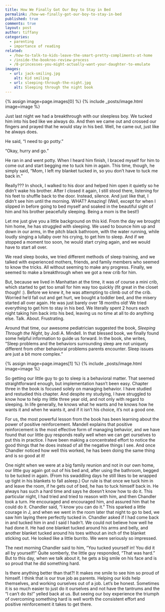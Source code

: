 ```yaml
---
title: How We Finally Got Our Boy to Stay in Bed
permalink: /how-we-finally-got-our-boy-to-stay-in-bed
published: true
comments: true
layout: post
author: tiffany
categories: 
  - parenting
  - importance of reading
related: 
  - /how-to-talk-to-kids-leave-the-smart-pretty-compliments-at-home
  - /inside-the-bookroo-review-process
  - /8-princesses-you-might-actually-want-your-daughter-to-emulate
images: 
  - url: jack-smiling.jpg
    alt: Kid smiling
  - url: sleeping-through-the-night.jpg
    alt: Sleeping through the night book
---
```


{% assign image=page.images[0] %}
{% include _posts/image.html image=image %}

Just last night we had a breakthrough with our sleepless boy. We tucked him into his bed like we always do. And then we came out and crossed our fingers and prayed that he would stay in his bed. Well, he came out, just like he always does.

He said, “I need to go potty.”

“Okay, hurry and go.”

He ran in and went potty. When I heard him finish, I braced myself for him to come out and start begging me to tuck him in again. This time, though, he simply said, “Mom, I left my blanket tucked in, so you don’t have to tuck me back in.”

Really??? In shock, I walked to his door and helped him open it quietly so he didn’t wake his brother. After I closed it again, I still stood there, listening for his feet to shuffle back to the door. Instead, silence. And just like that, I didn’t see him until the morning. WHAT? Amazing! (Well, except for when I slipped in before going to bed myself and soaked in the beautiful sight of him and his brother peacefully sleeping. Being a mom is the best!)

Let me just give you a little background on this kid. From the day we brought him home, he has struggled with sleeping. We used to bounce him up and down in our arms, in the pitch black bathroom, with the water running, while loudly singing a lullaby over his crying, to get him to sleep. And if we stopped a moment too soon, he would start crying again, and we would have to start all over.

We read sleep books, we tried different methods of sleep training, and we talked with experienced mothers, friends, and family members who seemed to know the tricks. All without seeming to make any progress. Finally, we seemed to make a breakthrough when we got a new crib for him.

But, because we lived in Manhattan at the time, it was of course a mini crib, which started to get too small for him way too quickly (fit great in the closet though! :). Before we knew it, he was attempting to climb out of the crib. Worried he’d fall out and get hurt, we bought a toddler bed, and the misery started all over again. He was just barely over 18 months old! We tried everything to get him to stay in his bed. We literally spent 2 hours each night taking him back into his bed, leaving us no time at all to do anything else. Talk. About. Frustrating.

Around that time, our awesome pediatrician suggested the book, _Sleeping Through the Night_, by Jodi A. Mindell. In that blessed book, we finally found some helpful information to guide us forward. In the book, she writes, “Sleep problems and the behaviors surrounding sleep are not uniquely different from other behavioral problems parents encounter. Sleep issues are just a bit more complex.”  

{% assign image=page.images[1] %}
{% include _posts/image.html image=image %}

So getting our little guy to go to sleep is a behavioral matter. That seemed straightforward enough, but implementation hasn’t been easy. Chapter three in the book is focused solely on managing behavior.  I have studied and restudied this chapter. And despite my studying, I have struggled to know how to help my little three year old, and not only with regard to sleeping. In life generally, he knows what he wants and he knows how he wants it and when he wants it, and if it isn’t his choice, it’s not a good one.

For us, the most powerful lesson from the book has been learning about the power of positive reinforcement. Mandell explains that positive reinforcement is the most effective form of managing behavior, and we have found that our little guy responds really well when we can get ourselves to put this in practice. I have been making a concentrated effort to notice the good things that he does instead of all the negative things I see. And once Chandler noticed how well this worked, he has been doing the same thing and is so good at it!

One night when we were at a big family reunion and not in our own home, our little guy again got out of his bed and, after using the bathroom, begged to be tucked in again. (From his swaddling days he still likes to be wrapped up tight in his blankets to fall asleep.) Our rule is that once we tuck him in and leave the room, if he gets out of bed, he has to tuck himself back in. He always has such a hard time and says he doesn’t know how to do it. This particular night, I had tried and tried to reason with him, and then Chandler took a turn. He encouraged and encouraged him, and assured him that he could do it. Chandler said, “I know you can do it.” This sparked a little courage in J, and when we went in the room later that night to go to bed, we saw him laying there perfectly tucked in. Chandler asked if I had come back in and tucked him in and I said I hadn’t. We could not believe how well he had done it. He had one blanket tucked around his arms and belly, and another blanket tucked around his toes without an inch of the blanket sticking out. He looked like a little burrito. We were seriously so impressed.

The next morning Chandler said to him, “You tucked yourself in! You did it all by yourself!” Quite somberly, the little guy responded, “That was hard.” But to this day, when we talk about it, he gets a big smile on his face and is so proud that he did something hard.

Is there anything better than that?! It makes me smile to see him so proud of himself. I think that is our true job as parents. Helping our kids help themselves, and working ourselves out of a job. Let’s be honest. Sometimes it is so much easier to just do it ourselves and not have the tantrums and the “I can’t do its!” yelled back at us. But seeing our boy experience the triumph of overcoming something hard is well worth the consistent effort and positive reinforcement it takes to get there.